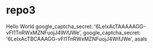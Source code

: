 # repo3
Hello World
google_captcha_secret: '6LeIxAcTAAAAAGG-vFI1TnRWxMZNFuojJ4WifJWe',
google_captcha_secret: '6LeIxAcTBCAAAGG-vFI1TnRWxMZNFuojJ4WifJWe',
asals
